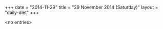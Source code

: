 +++
date = "2014-11-29"
title = "29 November 2014 (Saturday)"
layout = "daily-diet"
+++


\<no entries\>

